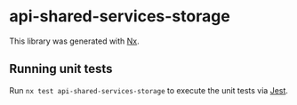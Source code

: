 # api-shared-services-storage

This library was generated with [Nx](https://nx.dev).

## Running unit tests

Run `nx test api-shared-services-storage` to execute the unit tests via [Jest](https://jestjs.io).
